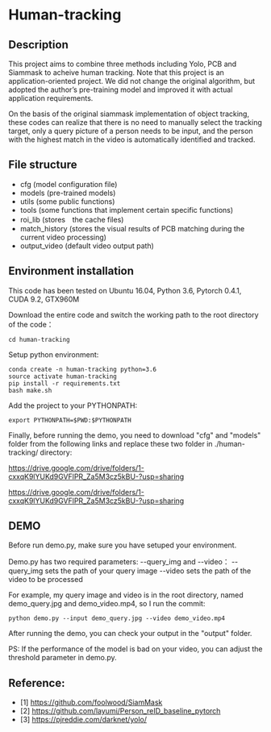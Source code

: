 # Human-tracking

## Description 
This project aims to combine three methods including Yolo, PCB and Siammask to acheive human tracking.
Note that this project is an application-oriented project. We did not change the original algorithm, but adopted the author’s pre-training model and improved it with actual application requirements.

On the basis of the original siammask implementation of object tracking, these codes can realize that there is no need to manually select the tracking target, only a query picture of a person needs to be input, and the person with the highest match in the video is automatically identified and tracked.

## File structure
- cfg (model configuration file)
- models (pre-trained models)
- utils (some public functions)
- tools (some functions that implement certain specific functions)
- roi_lib (stores　the cache files)
- match_history (stores the visual results of PCB matching during the current video processing)
- output_video (default video output path)

## Environment installation

This code has been tested on Ubuntu 16.04, Python 3.6, Pytorch 0.4.1, CUDA 9.2, GTX960M

Download the entire code and switch the working path to the root directory of the code：
```
cd human-tracking
```
Setup python environment:
```
conda create -n human-tracking python=3.6
source activate human-tracking
pip install -r requirements.txt
bash make.sh
```
Add the project to your PYTHONPATH:
```
export PYTHONPATH=$PWD:$PYTHONPATH
```

Finally, before running the demo, you need to download "cfg" and "models" folder from the following links and replace these two folder in ./human-tracking/ directory:

https://drive.google.com/drive/folders/1-cxxqK9lYUKd9GVFlPR_Za5M3cz5kBU-?usp=sharing

https://drive.google.com/drive/folders/1-cxxqK9lYUKd9GVFlPR_Za5M3cz5kBU-?usp=sharing


## DEMO

Before run demo.py, make sure you have setuped your environment.

Demo.py has two required parameters: --query_img and --video：
--query_img sets the path of your query image 
--video sets the path of the video to be processed

For example, my query image and video is in the root directory, named demo_query.jpg and demo_video.mp4, so I run the commit:
```
python demo.py --input demo_query.jpg --video demo_video.mp4
```
After running the demo, you can check your output in the "output" folder.

PS: If the performance of the model is bad on your video, you can adjust the threshold parameter in demo.py.


## Reference:
- [1] https://github.com/foolwood/SiamMask
- [2] https://github.com/layumi/Person_reID_baseline_pytorch
- [3] https://pjreddie.com/darknet/yolo/

